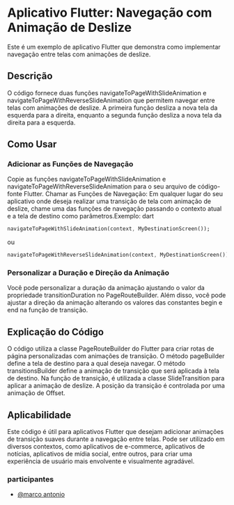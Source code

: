 # Aplicativo Flutter: Navegação com Animação de Deslize

Este é um exemplo de aplicativo Flutter que demonstra como implementar navegação entre telas com animações de deslize.

## Descrição

O código fornece duas funções navigateToPageWithSlideAnimation e navigateToPageWithReverseSlideAnimation que permitem navegar entre telas com animações de deslize. A primeira função desliza a nova tela da esquerda para a direita, enquanto a segunda função desliza a nova tela da direita para a esquerda.

## Como Usar

### Adicionar as Funções de Navegação

Copie as funções navigateToPageWithSlideAnimation e navigateToPageWithReverseSlideAnimation para o seu arquivo de código-fonte Flutter.
Chamar as Funções de Navegação:
Em qualquer lugar do seu aplicativo onde deseja realizar uma transição de tela com animação de deslize, chame uma das funções de navegação passando o contexto atual e a tela de destino como parâmetros.Exemplo:
dart

```dart
navigateToPageWithSlideAnimation(context, MyDestinationScreen());
```

ou

```dart
navigateToPageWithReverseSlideAnimation(context, MyDestinationScreen());
```

### Personalizar a Duração e Direção da Animação

Você pode personalizar a duração da animação ajustando o valor da propriedade transitionDuration no PageRouteBuilder. Além disso, você pode ajustar a direção da animação alterando os valores das constantes begin e end na função de transição.

## Explicação do Código

O código utiliza a classe PageRouteBuilder do Flutter para criar rotas de página personalizadas com animações de transição.
O método pageBuilder define a tela de destino para a qual deseja navegar.
O método transitionsBuilder define a animação de transição que será aplicada à tela de destino.
Na função de transição, é utilizada a classe SlideTransition para aplicar a animação de deslize. A posição da transição é controlada por uma animação de Offset.

## Aplicabilidade

Este código é útil para aplicativos Flutter que desejam adicionar animações de transição suaves durante a navegação entre telas.
Pode ser utilizado em diversos contextos, como aplicativos de e-commerce, aplicativos de notícias, aplicativos de mídia social, entre outros, para criar uma experiência de usuário mais envolvente e visualmente agradável.

### participantes

- [@marco antonio](https://github.com/marco0antonio0)
